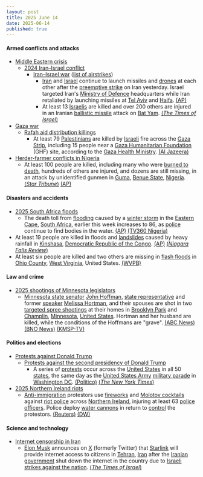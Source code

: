 ```yaml
---
layout: post
title: 2025 June 14
date: 2025-06-14
published: true
---
```



#### Armed conflicts and attacks

* [Middle Eastern crisis](https://en.wikipedia.org/wiki/Middle_Eastern_crisis_%282023%E2%80%93present%29 "Middle Eastern crisis (2023–present)")
  * [2024 Iran–Israel conflict](https://en.wikipedia.org/wiki/2024_Iran%E2%80%93Israel_conflict "2024 Iran–Israel conflict")
    * [Iran–Israel war](https://en.wikipedia.org/wiki/Iran%E2%80%93Israel_war "Iran–Israel war") ([list of airstrikes](https://en.wikipedia.org/wiki/List_of_airstrikes_during_the_Iran%E2%80%93Israel_War "List of airstrikes during the Iran–Israel War"))
      * [Iran](https://en.wikipedia.org/wiki/Iran "Iran") and [Israel](https://en.wikipedia.org/wiki/Israel "Israel") continue to launch missiles and [drones](https://en.wikipedia.org/wiki/Drone_warfare "Drone warfare") at each other after the [preemptive strike](https://en.wikipedia.org/wiki/Preemptive_war "Preemptive war") on Iran yesterday. Israel targeted Iran's [Ministry of Defence](https://en.wikipedia.org/wiki/Ministry_of_Defence_and_Armed_Forces_Logistics_%28Iran%29 "Ministry of Defence and Armed Forces Logistics (Iran)") headquarters while Iran retaliated by launching missiles at [Tel Aviv](https://en.wikipedia.org/wiki/Tel_Aviv "Tel Aviv") and [Haifa](https://en.wikipedia.org/wiki/Haifa "Haifa"). [(AP)](https://apnews.com/article/iran-israel-missile-drone-attacks-nuclear-a8b23f58b502ed77a20a9d843bf30f76)
      * At least 13 [Israelis](https://en.wikipedia.org/wiki/Israelis "Israelis") are killed and over 200 others are injured in an Iranian [ballistic missile](https://en.wikipedia.org/wiki/Ballistic_missile "Ballistic missile") attack on [Bat Yam](https://en.wikipedia.org/wiki/Bat_Yam "Bat Yam"). [(*The Times of Israel*)](https://www.timesofisrael.com/liveblog-june-15-2025/)
* [Gaza war](https://en.wikipedia.org/wiki/Gaza_war "Gaza war")
  * [Rafah aid distribution killings](https://en.wikipedia.org/wiki/Rafah_aid_distribution_killings "Rafah aid distribution killings")
    * At least 79 [Palestinians](https://en.wikipedia.org/wiki/Palestinians "Palestinians") are killed by [Israeli](https://en.wikipedia.org/wiki/Israel "Israel") fire across the [Gaza Strip](https://en.wikipedia.org/wiki/Gaza_Strip "Gaza Strip"), including 15 people near a [Gaza Humanitarian Foundation](https://en.wikipedia.org/wiki/Gaza_Humanitarian_Foundation "Gaza Humanitarian Foundation") (GHF) site, according to the [Gaza Health Ministry](https://en.wikipedia.org/wiki/Gaza_Health_Ministry "Gaza Health Ministry"). [(Al Jazeera)](https://www.aljazeera.com/news/2025/6/14/israel-kills-at-least-58-people-in-gaza-many-at-us-backed-aid-site-medics)
* [Herder-farmer conflicts in Nigeria](https://en.wikipedia.org/wiki/Herder-farmer_conflicts_in_Nigeria "Herder-farmer conflicts in Nigeria")
  * At least 100 people are killed, including many who were [burned to death](https://en.wikipedia.org/wiki/Death_by_burning "Death by burning"), hundreds of others are injured, and dozens are still missing, in an attack by unidentified gunmen in [Guma](https://en.wikipedia.org/wiki/Guma%2C_Nigeria "Guma, Nigeria"), [Benue State](https://en.wikipedia.org/wiki/Benue_State "Benue State"), [Nigeria](https://en.wikipedia.org/wiki/Nigeria "Nigeria"). [(*Star Tribune*)](https://www.startribune.com/at-least-100-people-killed-by-gunmen-in-north-central-nigeria-rights-group-says/601373190) [(AP)](https://apnews.com/article/nigeria-attack-village-guma-amnesty-44c89b8dec357711293edc52e2b016a0)

#### Disasters and accidents

* [2025 South Africa floods](https://en.wikipedia.org/wiki/2025_South_Africa_floods "2025 South Africa floods")
  * The death toll from [flooding](https://en.wikipedia.org/wiki/Flood "Flood") caused by a [winter storm](https://en.wikipedia.org/wiki/Winter_storm "Winter storm") in the [Eastern Cape](https://en.wikipedia.org/wiki/Eastern_Cape "Eastern Cape"), [South Africa](https://en.wikipedia.org/wiki/South_Africa "South Africa"), earlier this week increases to 86, as [police](https://en.wikipedia.org/wiki/South_African_Police_Service "South African Police Service") continue to find bodies in the water. [(AP)](https://apnews.com/article/floods-south-africa-mthatha-weather-e80a4dcedd9e34acbd2a9778e568931d) [(TV360 Nigeria)](https://www.tv360nigeria.com/south-africa-flood-death-toll-rises-to-86-as-ramaphosa-blames-climate-change/)
* At least 19 people are killed in floods and [landslides](https://en.wikipedia.org/wiki/Landslide "Landslide") caused by heavy rainfall in [Kinshasa](https://en.wikipedia.org/wiki/Kinshasa "Kinshasa"), [Democratic Republic of the Congo](https://en.wikipedia.org/wiki/Democratic_Republic_of_the_Congo "Democratic Republic of the Congo"). [(AP)](https://apnews.com/article/congo-flood-kinshasa-f6968403a540324a7d1e8f46b9f2e5b5) [(*Niagara Falls Review*)](https://www.niagarafallsreview.ca/life/heavy-rains-flood-congo-s-capital-killing-at-least-19-people/article_3bb337bf-b5aa-5375-a838-07f4c7f6d9dc.html)
* At least six people are killed and two others are missing in [flash floods](https://en.wikipedia.org/wiki/Flash_flood "Flash flood") in [Ohio County](https://en.wikipedia.org/wiki/Ohio_County%2C_West_Virginia "Ohio County, West Virginia"), [West Virginia](https://en.wikipedia.org/wiki/West_Virginia "West Virginia"), United States. [(WVPB)](https://wvpublic.org/at-least-five-dead-four-missing-from-wheeling-area-after-flash-flood-saturday-night/)

#### Law and crime

* [2025 shootings of Minnesota legislators](https://en.wikipedia.org/wiki/2025_shootings_of_Minnesota_legislators "2025 shootings of Minnesota legislators")
  * [Minnesota state senator](https://en.wikipedia.org/wiki/Minnesota_Senate "Minnesota Senate") [John Hoffman](https://en.wikipedia.org/wiki/John_Hoffman_%28Minnesota_politician%29 "John Hoffman (Minnesota politician)"), [state representative](https://en.wikipedia.org/wiki/Minnesota_House_of_Representatives "Minnesota House of Representatives") and former [speaker](https://en.wikipedia.org/wiki/List_of_speakers_of_the_Minnesota_House_of_Representatives "List of speakers of the Minnesota House of Representatives") [Melissa Hortman](https://en.wikipedia.org/wiki/Melissa_Hortman "Melissa Hortman"), and their spouses are shot in two [targeted spree shootings](https://en.wikipedia.org/wiki/Assassination_attempt "Assassination attempt") at their homes in [Brooklyn Park](https://en.wikipedia.org/wiki/Brooklyn_Park%2C_Minnesota "Brooklyn Park, Minnesota") and [Champlin](https://en.wikipedia.org/wiki/Champlin%2C_Minnesota "Champlin, Minnesota"), [Minnesota](https://en.wikipedia.org/wiki/Minnesota "Minnesota"), [United States](https://en.wikipedia.org/wiki/United_States "United States"). Hortman and her husband are killed, while the conditions of the Hoffmans are "grave". [(ABC News)](https://abcnews.go.com/US/2-minnesota-lawmakers-shot-targeted-incident-officials/story?id=122840751) [(BNO News)](https://bnonews.com/index.php/2025/06/shootings-at-homes-of-2-politicians-in-minnesota/) [(KMSP-TV)](https://www.fox9.com/news/brooklyn-park-champlin-shootings-suspect-impersonating-police)

#### Politics and elections

* [Protests against Donald Trump](https://en.wikipedia.org/wiki/Protests_against_Donald_Trump "Protests against Donald Trump")
  * [Protests against the second presidency of Donald Trump](https://en.wikipedia.org/wiki/Protests_against_the_second_presidency_of_Donald_Trump "Protests against the second presidency of Donald Trump")
    * A series of [protests](https://en.wikipedia.org/wiki/No_Kings_protests "No Kings protests") occur across the [United States](https://en.wikipedia.org/wiki/United_States "United States") in all 50 [states](https://en.wikipedia.org/wiki/U.S._state "U.S. state"), the same day as the [United States Army](https://en.wikipedia.org/wiki/United_States_Army "United States Army") [military parade](https://en.wikipedia.org/wiki/U.S._Army_250th_Anniversary_Parade "U.S. Army 250th Anniversary Parade") in [Washington DC](https://en.wikipedia.org/wiki/Washington%2C_D.C. "Washington, D.C."). [(Politico)](https://www.politico.com/news/2025/06/14/no-kings-protest-trump-00406243) [(*The New York Times*)](https://www.nytimes.com/2025/06/14/us/protests-cities-no-kings.html)
* [2025 Northern Ireland riots](https://en.wikipedia.org/wiki/2025_Northern_Ireland_riots "2025 Northern Ireland riots")
  * [Anti-immigration](https://en.wikipedia.org/wiki/Opposition_to_immigration "Opposition to immigration") protestors use [fireworks](https://en.wikipedia.org/wiki/Firework "Firework") and [Molotov cocktails](https://en.wikipedia.org/wiki/Molotov_cocktail "Molotov cocktail") against [riot police](https://en.wikipedia.org/wiki/Riot_police "Riot police") across [Northern Ireland](https://en.wikipedia.org/wiki/Northern_Ireland "Northern Ireland"), injuring at least 63 [police officers](https://en.wikipedia.org/wiki/Police_Service_of_Northern_Ireland "Police Service of Northern Ireland"). Police deploy [water cannons](https://en.wikipedia.org/wiki/Water_cannon "Water cannon") in return to [control](https://en.wikipedia.org/wiki/Crowd_control "Crowd control") the protestors. [(Reuters)](https://www.reuters.com/world/uk/police-attacked-northern-irish-violence-spreads-another-town-2025-06-12/) [(DW)](https://www.dw.com/en/northern-ireland-police-deploy-water-cannon-against-rioters/a-72905427)

#### Science and technology

* [Internet censorship in Iran](https://en.wikipedia.org/wiki/Internet_censorship_in_Iran "Internet censorship in Iran")
  * [Elon Musk](https://en.wikipedia.org/wiki/Elon_Musk "Elon Musk") announces on [X](https://en.wikipedia.org/wiki/Twitter "Twitter") (formerly Twitter) that [Starlink](https://en.wikipedia.org/wiki/Starlink "Starlink") will provide internet access to citizens in [Tehran](https://en.wikipedia.org/wiki/Tehran "Tehran"), [Iran](https://en.wikipedia.org/wiki/Iran "Iran") after the [Iranian government](https://en.wikipedia.org/wiki/Government_of_Iran "Government of Iran") shut down the internet in the country due to [Israeli strikes against the nation](https://en.wikipedia.org/wiki/June_2025_Israeli_strikes_on_Iran "June 2025 Israeli strikes on Iran"). [(*The Times of Israel*)](https://www.timesofisrael.com/liveblog_entry/elon-musk-says-he-activated-starlink-in-tehran-after-regime-cuts-citizens-off-from-internet-amid-israeli-strikes/)
